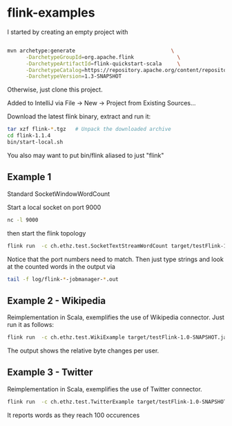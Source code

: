 # flink-examples

I started by creating an empty project with

```bash

mvn archetype:generate                               \
      -DarchetypeGroupId=org.apache.flink              \
      -DarchetypeArtifactId=flink-quickstart-scala     \
      -DarchetypeCatalog=https://repository.apache.org/content/repositories/snapshots/ \
      -DarchetypeVersion=1.3-SNAPSHOT

```

Otherwise, just clone this project.

Added to IntelliJ  via File -> New -> Project from Existing Sources...

Download the latest flink binary, extract and run it:

```bash
tar xzf flink-*.tgz   # Unpack the downloaded archive
cd flink-1.1.4
bin/start-local.sh
```

You also may want to put bin/flink aliased to just "flink"

## Example 1

Standard SocketWindowWordCount

Start a local socket on port 9000

```bash
nc -l 9000
```

then start the flink topology

```bash
flink run  -c ch.ethz.test.SocketTextStreamWordCount target/testFlink-1.0-SNAPSHOT.jar localhost 9000
```
Notice that the port numbers need to match.
Then just type strings and look at the counted words in the output via

```bash
tail -f log/flink-*-jobmanager-*.out
```

## Example 2 - Wikipedia

Reimplementation in Scala, exemplifies the use of Wikipedia connector.
Just run it as follows:

```bash
flink run  -c ch.ethz.test.WikiExample target/testFlink-1.0-SNAPSHOT.jar
```
The output shows the relative byte changes per user. 

## Example 3 - Twitter

Reimplementation in Scala, exemplifies the use of Twitter connector.

```bash
flink run  -c ch.ethz.test.TwitterExample target/testFlink-1.0-SNAPSHOT.jar --twitter-source.consumerKey <key> --twitter-source.consumerSecret <secret> --twitter-source.token <token> --twitter-source.tokenSecret <tokenSecret>
```
It reports words as they reach 100 occurences 
